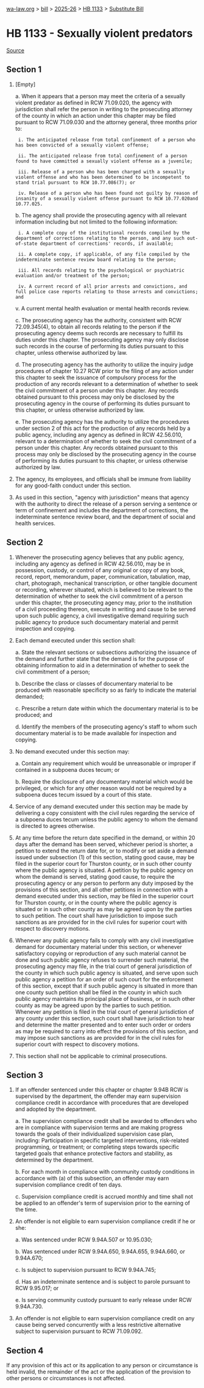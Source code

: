 [wa-law.org](/) > [bill](/bill/) > [2025-26](/bill/2025-26/) > [HB 1133](/bill/2025-26/hb/1133/) > [Substitute Bill](/bill/2025-26/hb/1133/S/)

# HB 1133 - Sexually violent predators

[Source](http://lawfilesext.leg.wa.gov/biennium/2025-26/Pdf/Bills/House%20Bills/1133-S.pdf)

## Section 1
1. [Empty]

    a. When it appears that a person may meet the criteria of a sexually violent predator as defined in RCW 71.09.020, the agency with jurisdiction shall refer the person in writing to the prosecuting attorney of the county in which an action under this chapter may be filed pursuant to RCW 71.09.030 and the attorney general, three months prior to:

        i. The anticipated release from total confinement of a person who has been convicted of a sexually violent offense;

        ii. The anticipated release from total confinement of a person found to have committed a sexually violent offense as a juvenile;

        iii. Release of a person who has been charged with a sexually violent offense and who has been determined to be incompetent to stand trial pursuant to RCW 10.77.086(7); or

        iv. Release of a person who has been found not guilty by reason of insanity of a sexually violent offense pursuant to RCW 10.77.020and 10.77.025.

    b. The agency shall provide the prosecuting agency with all relevant information including but not limited to the following information:

        i. A complete copy of the institutional records compiled by the department of corrections relating to the person, and any such out-of-state department of corrections' records, if available;

        ii. A complete copy, if applicable, of any file compiled by the indeterminate sentence review board relating to the person;

        iii. All records relating to the psychological or psychiatric evaluation and/or treatment of the person;

        iv. A current record of all prior arrests and convictions, and full police case reports relating to those arrests and convictions; and

    v. A current mental health evaluation or mental health records review.

    c. The prosecuting agency has the authority, consistent with RCW 72.09.345(4), to obtain all records relating to the person if the prosecuting agency deems such records are necessary to fulfill its duties under this chapter. The prosecuting agency may only disclose such records in the course of performing its duties pursuant to this chapter, unless otherwise authorized by law.

    d. The prosecuting agency has the authority to utilize the inquiry judge procedures of chapter 10.27 RCW prior to the filing of any action under this chapter to seek the issuance of compulsory process for the production of any records relevant to a determination of whether to seek the civil commitment of a person under this chapter. Any records obtained pursuant to this process may only be disclosed by the prosecuting agency in the course of performing its duties pursuant to this chapter, or unless otherwise authorized by law.

    e. The prosecuting agency has the authority to utilize the procedures under section 2 of this act for the production of any records held by a public agency, including any agency as defined in RCW 42.56.010, relevant to a determination of whether to seek the civil commitment of a person under this chapter. Any records obtained pursuant to this process may only be disclosed by the prosecuting agency in the course of performing its duties pursuant to this chapter, or unless otherwise authorized by law.

2. The agency, its employees, and officials shall be immune from liability for any good-faith conduct under this section.

3. As used in this section, "agency with jurisdiction" means that agency with the authority to direct the release of a person serving a sentence or term of confinement and includes the department of corrections, the indeterminate sentence review board, and the department of social and health services.

## Section 2
1. Whenever the prosecuting agency believes that any public agency, including any agency as defined in RCW 42.56.010, may be in possession, custody, or control of any original or copy of any book, record, report, memorandum, paper, communication, tabulation, map, chart, photograph, mechanical transcription, or other tangible document or recording, wherever situated, which is believed to be relevant to the determination of whether to seek the civil commitment of a person under this chapter, the prosecuting agency may, prior to the institution of a civil proceeding thereon, execute in writing and cause to be served upon such public agency, a civil investigative demand requiring such public agency to produce such documentary material and permit inspection and copying.

2. Each demand executed under this section shall:

    a. State the relevant sections or subsections authorizing the issuance of the demand and further state that the demand is for the purpose of obtaining information to aid in a determination of whether to seek the civil commitment of a person;

    b. Describe the class or classes of documentary material to be produced with reasonable specificity so as fairly to indicate the material demanded;

    c. Prescribe a return date within which the documentary material is to be produced; and

    d. Identify the members of the prosecuting agency's staff to whom such documentary material is to be made available for inspection and copying.

3. No demand executed under this section may:

    a. Contain any requirement which would be unreasonable or improper if contained in a subpoena duces tecum; or

    b. Require the disclosure of any documentary material which would be privileged, or which for any other reason would not be required by a subpoena duces tecum issued by a court of this state.

4. Service of any demand executed under this section may be made by delivering a copy consistent with the civil rules regarding the service of a subpoena duces tecum unless the public agency to whom the demand is directed to agrees otherwise.

5. At any time before the return date specified in the demand, or within 20 days after the demand has been served, whichever period is shorter, a petition to extend the return date for, or to modify or set aside a demand issued under subsection (1) of this section, stating good cause, may be filed in the superior court for Thurston county, or in such other county where the public agency is situated. A petition by the public agency on whom the demand is served, stating good cause, to require the prosecuting agency or any person to perform any duty imposed by the provisions of this section, and all other petitions in connection with a demand executed under this section, may be filed in the superior court for Thurston county, or in the county where the public agency is situated or in such other county as may be agreed upon by the parties to such petition. The court shall have jurisdiction to impose such sanctions as are provided for in the civil rules for superior court with respect to discovery motions.

6. Whenever any public agency fails to comply with any civil investigative demand for documentary material under this section, or whenever satisfactory copying or reproduction of any such material cannot be done and such public agency refuses to surrender such material, the prosecuting agency may file, in the trial court of general jurisdiction of the county in which such public agency is situated, and serve upon such public agency a petition for an order of such court for the enforcement of this section, except that if such public agency is situated in more than one county such petition shall be filed in the county in which such public agency maintains its principal place of business, or in such other county as may be agreed upon by the parties to such petition. Whenever any petition is filed in the trial court of general jurisdiction of any county under this section, such court shall have jurisdiction to hear and determine the matter presented and to enter such order or orders as may be required to carry into effect the provisions of this section, and may impose such sanctions as are provided for in the civil rules for superior court with respect to discovery motions.

7. This section shall not be applicable to criminal prosecutions.

## Section 3
1. If an offender sentenced under this chapter or chapter 9.94B RCW is supervised by the department, the offender may earn supervision compliance credit in accordance with procedures that are developed and adopted by the department.

    a. The supervision compliance credit shall be awarded to offenders who are in compliance with supervision terms and are making progress towards the goals of their individualized supervision case plan, including: Participation in specific targeted interventions, risk-related programming, or treatment; or completing steps towards specific targeted goals that enhance protective factors and stability, as determined by the department.

    b. For each month in compliance with community custody conditions in accordance with (a) of this subsection, an offender may earn supervision compliance credit of ten days.

    c. Supervision compliance credit is accrued monthly and time shall not be applied to an offender's term of supervision prior to the earning of the time.

2. An offender is not eligible to earn supervision compliance credit if he or she:

    a. Was sentenced under RCW 9.94A.507 or 10.95.030;

    b. Was sentenced under RCW 9.94A.650, 9.94A.655, 9.94A.660, or 9.94A.670;

    c. Is subject to supervision pursuant to RCW 9.94A.745;

    d. Has an indeterminate sentence and is subject to parole pursuant to RCW 9.95.017; or

    e. Is serving community custody pursuant to early release under RCW 9.94A.730.

3. An offender is not eligible to earn supervision compliance credit on any cause being served concurrently with a less restrictive alternative subject to supervision pursuant to RCW 71.09.092.

## Section 4
If any provision of this act or its application to any person or circumstance is held invalid, the remainder of the act or the application of the provision to other persons or circumstances is not affected.
